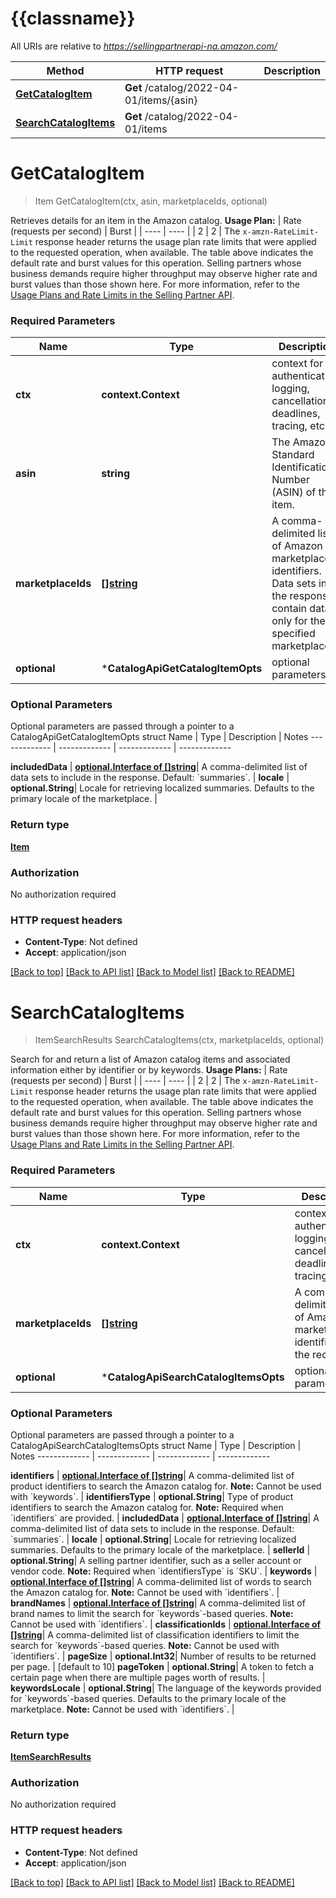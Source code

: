 # {{classname}}

All URIs are relative to *https://sellingpartnerapi-na.amazon.com/*

Method | HTTP request | Description
------------- | ------------- | -------------
[**GetCatalogItem**](CatalogApi.md#GetCatalogItem) | **Get** /catalog/2022-04-01/items/{asin} | 
[**SearchCatalogItems**](CatalogApi.md#SearchCatalogItems) | **Get** /catalog/2022-04-01/items | 

# **GetCatalogItem**
> Item GetCatalogItem(ctx, asin, marketplaceIds, optional)


Retrieves details for an item in the Amazon catalog.  **Usage Plan:**  | Rate (requests per second) | Burst | | ---- | ---- | | 2 | 2 |  The `x-amzn-RateLimit-Limit` response header returns the usage plan rate limits that were applied to the requested operation, when available. The table above indicates the default rate and burst values for this operation. Selling partners whose business demands require higher throughput may observe higher rate and burst values than those shown here. For more information, refer to the [Usage Plans and Rate Limits in the Selling Partner API](doc:usage-plans-and-rate-limits-in-the-sp-api).

### Required Parameters

Name | Type | Description  | Notes
------------- | ------------- | ------------- | -------------
 **ctx** | **context.Context** | context for authentication, logging, cancellation, deadlines, tracing, etc.
  **asin** | **string**| The Amazon Standard Identification Number (ASIN) of the item. | 
  **marketplaceIds** | [**[]string**](string.md)| A comma-delimited list of Amazon marketplace identifiers. Data sets in the response contain data only for the specified marketplaces. | 
 **optional** | ***CatalogApiGetCatalogItemOpts** | optional parameters | nil if no parameters

### Optional Parameters
Optional parameters are passed through a pointer to a CatalogApiGetCatalogItemOpts struct
Name | Type | Description  | Notes
------------- | ------------- | ------------- | -------------


 **includedData** | [**optional.Interface of []string**](string.md)| A comma-delimited list of data sets to include in the response. Default: &#x60;summaries&#x60;. | 
 **locale** | **optional.String**| Locale for retrieving localized summaries. Defaults to the primary locale of the marketplace. | 

### Return type

[**Item**](Item.md)

### Authorization

No authorization required

### HTTP request headers

 - **Content-Type**: Not defined
 - **Accept**: application/json

[[Back to top]](#) [[Back to API list]](../README.md#documentation-for-api-endpoints) [[Back to Model list]](../README.md#documentation-for-models) [[Back to README]](../README.md)

# **SearchCatalogItems**
> ItemSearchResults SearchCatalogItems(ctx, marketplaceIds, optional)


Search for and return a list of Amazon catalog items and associated information either by identifier or by keywords.  **Usage Plans:**  | Rate (requests per second) | Burst | | ---- | ---- | | 2 | 2 |  The `x-amzn-RateLimit-Limit` response header returns the usage plan rate limits that were applied to the requested operation, when available. The table above indicates the default rate and burst values for this operation. Selling partners whose business demands require higher throughput may observe higher rate and burst values than those shown here. For more information, refer to the [Usage Plans and Rate Limits in the Selling Partner API](doc:usage-plans-and-rate-limits-in-the-sp-api).

### Required Parameters

Name | Type | Description  | Notes
------------- | ------------- | ------------- | -------------
 **ctx** | **context.Context** | context for authentication, logging, cancellation, deadlines, tracing, etc.
  **marketplaceIds** | [**[]string**](string.md)| A comma-delimited list of Amazon marketplace identifiers for the request. | 
 **optional** | ***CatalogApiSearchCatalogItemsOpts** | optional parameters | nil if no parameters

### Optional Parameters
Optional parameters are passed through a pointer to a CatalogApiSearchCatalogItemsOpts struct
Name | Type | Description  | Notes
------------- | ------------- | ------------- | -------------

 **identifiers** | [**optional.Interface of []string**](string.md)| A comma-delimited list of product identifiers to search the Amazon catalog for. **Note:** Cannot be used with &#x60;keywords&#x60;. | 
 **identifiersType** | **optional.String**| Type of product identifiers to search the Amazon catalog for. **Note:** Required when &#x60;identifiers&#x60; are provided. | 
 **includedData** | [**optional.Interface of []string**](string.md)| A comma-delimited list of data sets to include in the response. Default: &#x60;summaries&#x60;. | 
 **locale** | **optional.String**| Locale for retrieving localized summaries. Defaults to the primary locale of the marketplace. | 
 **sellerId** | **optional.String**| A selling partner identifier, such as a seller account or vendor code. **Note:** Required when &#x60;identifiersType&#x60; is &#x60;SKU&#x60;. | 
 **keywords** | [**optional.Interface of []string**](string.md)| A comma-delimited list of words to search the Amazon catalog for. **Note:** Cannot be used with &#x60;identifiers&#x60;. | 
 **brandNames** | [**optional.Interface of []string**](string.md)| A comma-delimited list of brand names to limit the search for &#x60;keywords&#x60;-based queries. **Note:** Cannot be used with &#x60;identifiers&#x60;. | 
 **classificationIds** | [**optional.Interface of []string**](string.md)| A comma-delimited list of classification identifiers to limit the search for &#x60;keywords&#x60;-based queries. **Note:** Cannot be used with &#x60;identifiers&#x60;. | 
 **pageSize** | **optional.Int32**| Number of results to be returned per page. | [default to 10]
 **pageToken** | **optional.String**| A token to fetch a certain page when there are multiple pages worth of results. | 
 **keywordsLocale** | **optional.String**| The language of the keywords provided for &#x60;keywords&#x60;-based queries. Defaults to the primary locale of the marketplace. **Note:** Cannot be used with &#x60;identifiers&#x60;. | 

### Return type

[**ItemSearchResults**](ItemSearchResults.md)

### Authorization

No authorization required

### HTTP request headers

 - **Content-Type**: Not defined
 - **Accept**: application/json

[[Back to top]](#) [[Back to API list]](../README.md#documentation-for-api-endpoints) [[Back to Model list]](../README.md#documentation-for-models) [[Back to README]](../README.md)


